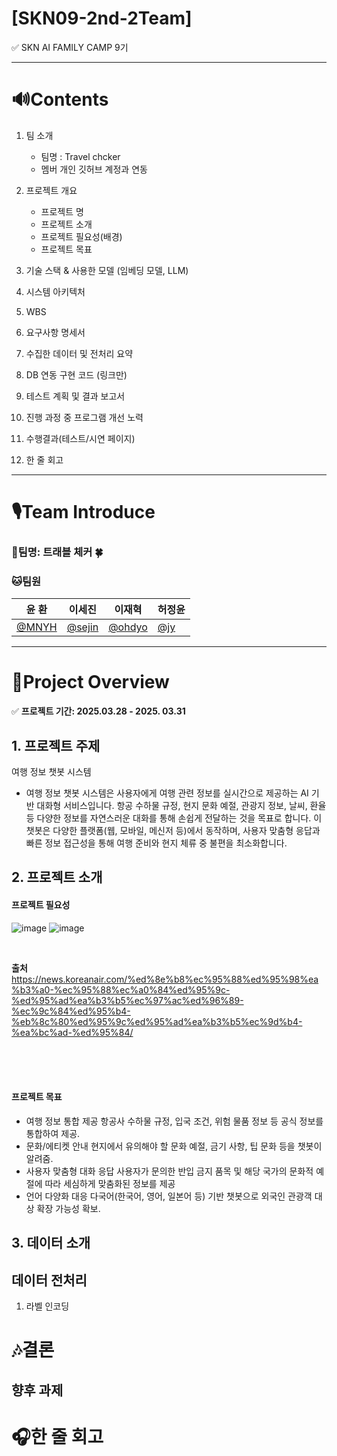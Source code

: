 # [SKN09-2nd-2Team]
✅ SKN AI FAMILY CAMP 9기<br>


---
# 🔊Contents

1. 팀 소개
    - 팀명 : Travel chcker
    - 멤버 개인 깃허브 계정과 연동

2. 프로젝트 개요
    - 프로젝트 명
    - 프로젝트 소개
    - 프로젝트 필요성(배경) 
    - 프로젝트 목표
3. 기술 스택 & 사용한 모델 (임베딩 모델, LLM)
4. 시스템 아키텍처
5. WBS
6. 요구사항 명세서
7. 수집한 데이터 및 전처리 요약
8. DB 연동 구현 코드 (링크만)
9. 테스트 계획 및 결과 보고서
10. 진행 과정 중 프로그램 개선 노력
11. 수행결과(테스트/시연 페이지)
12. 한 줄 회고


---

# 🎙️Team Introduce
### 🎃팀명: 트래블 체커 🍀<br>
### 🐱팀원


| 윤 환 | 이세진 | 이재혁 | 허정윤 |
|------|------|------|------|
| [@MNYH](https://github.com/MNYH) | [@sejin](https://github.com/tpwls9494) | [@ohdyo](https://github.com/ohdyo) | [@jy](https://github.com/devunis) |


---

# 🎼Project Overview
✅ **프로젝트 기간: 2025.03.28 - 2025. 03.31**

## 1. 프로젝트 주제
여행 정보 챗봇 시스템
- 여행 정보 챗봇 시스템은 사용자에게 여행 관련 정보를 실시간으로 제공하는 AI 기반 대화형 서비스입니다. 항공 수하물 규정, 현지 문화 예절, 관광지 정보,
  날씨, 환율 등 다양한 정보를 자연스러운 대화를 통해 손쉽게 전달하는 것을 목표로 합니다.
  이 챗봇은 다양한 플랫폼(웹, 모바일, 메신저 등)에서 동작하며, 사용자 맞춤형 응답과 빠른 정보 접근성을 통해 여행 준비와 현지 체류 중 불편을 최소화합니다.

## 2. 프로젝트 소개
#### 프로젝트 필요성
![image](https://github.com/user-attachments/assets/e62d0e82-be56-4133-b596-d63ddb31efb4)
![image](https://github.com/user-attachments/assets/731a50ab-849c-4970-b696-f8a53d0ed66b)

<br>

**출처**  
https://news.koreanair.com/%ed%8e%b8%ec%95%88%ed%95%98%ea%b3%a0-%ec%95%88%ec%a0%84%ed%95%9c-%ed%95%ad%ea%b3%b5%ec%97%ac%ed%96%89-%ec%9c%84%ed%95%b4-%eb%8c%80%ed%95%9c%ed%95%ad%ea%b3%b5%ec%9d%b4-%ea%bc%ad-%ed%95%84/

<br><br><br>

#### 프로젝트 목표
- 여행 정보 통합 제공
  항공사 수하물 규정, 입국 조건, 위험 물품 정보 등 공식 정보를 통합하여 제공.
- 문화/에티켓 안내
  현지에서 유의해야 할 문화 예절, 금기 사항, 팁 문화 등을 챗봇이 알려줌.
- 사용자 맞춤형 대화 응답
  사용자가 문의한 반입 금지 품목 및 해당 국가의 문화적 예절에 따라 세심하게 맞춤화된 정보를 제공
- 언어 다양화 대응
  다국어(한국어, 영어, 일본어 등) 기반 챗봇으로 외국인 관광객 대상 확장 가능성 확보.


## 3. 데이터 소개



## 데이터 전처리
1. 라벨 인코딩



# 🎶결론




## 향후 과제



# 🎧한 줄 회고


